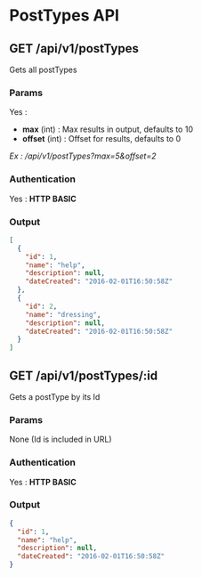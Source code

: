 # PostTypes API

<a name="index"></a>
## GET /api/v1/postTypes
Gets all postTypes
### Params
Yes :
 * **max** (int) : Max results in output, defaults to 10
 * **offset** (int) : Offset for results, defaults to 0

*Ex : /api/v1/postTypes?max=5&offset=2*
### Authentication
Yes : **HTTP BASIC**
### Output
```json
[
  {
    "id": 1,
    "name": "help",
    "description": null,
    "dateCreated": "2016-02-01T16:50:58Z"
  },
  {
    "id": 2,
    "name": "dressing",
    "description": null,
    "dateCreated": "2016-02-01T16:50:58Z"
  }
]
```
<a name="show"></a>
## GET /api/v1/postTypes/:id
Gets a postType by its Id
### Params
None (Id is included in URL)
### Authentication
Yes : **HTTP BASIC**
### Output
```json
{
  "id": 1,
  "name": "help",
  "description": null,
  "dateCreated": "2016-02-01T16:50:58Z"
}
```

